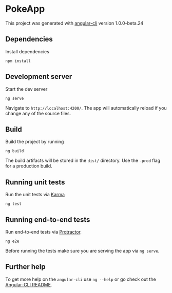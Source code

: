 # PokeApp

This project was generated with [angular-cli](https://github.com/angular/angular-cli) version 1.0.0-beta.24

## Dependencies
Install dependencies
    
    npm install

## Development server
Start the dev server

    ng serve 
 
Navigate to `http://localhost:4200/`. The app will automatically reload if you change any of the source files.

## Build
Build the project by running 

    ng build

The build artifacts will be stored in the `dist/` directory. Use the `-prod` flag for a production build.

## Running unit tests

Run the unit tests via [Karma](https://karma-runner.github.io)

    ng test

## Running end-to-end tests

Run end-to-end tests via [Protractor](http://www.protractortest.org/).

    ng e2e
    
Before running the tests make sure you are serving the app via `ng serve`.

## Further help

To get more help on the `angular-cli` use `ng --help` or go check out the [Angular-CLI README](https://github.com/angular/angular-cli/blob/master/README.md).
